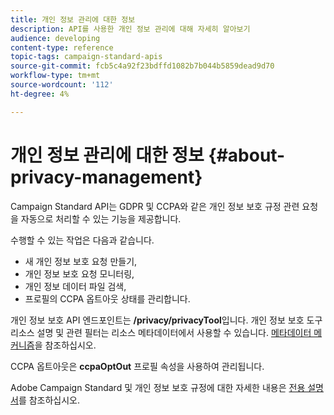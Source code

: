 ```yaml
---
title: 개인 정보 관리에 대한 정보
description: API를 사용한 개인 정보 관리에 대해 자세히 알아보기
audience: developing
content-type: reference
topic-tags: campaign-standard-apis
source-git-commit: fcb5c4a92f23bdffd1082b7b044b5859dead9d70
workflow-type: tm+mt
source-wordcount: '112'
ht-degree: 4%

---
```



# 개인 정보 관리에 대한 정보 {#about-privacy-management}

Campaign Standard API는 GDPR 및 CCPA와 같은 개인 정보 보호 규정 관련 요청을 자동으로 처리할 수 있는 기능을 제공합니다.

수행할 수 있는 작업은 다음과 같습니다.

* 새 개인 정보 보호 요청 만들기,
* 개인 정보 보호 요청 모니터링,
* 개인 정보 데이터 파일 검색,
* 프로필의 CCPA 옵트아웃 상태를 관리합니다.

개인 정보 보호 API 엔드포인트는 **/privacy/privacyTool**&#x200B;입니다. 개인 정보 보호 도구 리소스 설명 및 관련 필터는 리소스 메타데이터에서 사용할 수 있습니다. [메타데이터 메커니즘](../../api/using/metadata-mechanism.md)을 참조하십시오.

CCPA 옵트아웃은 **ccpaOptOut** 프로필 속성을 사용하여 관리됩니다.

Adobe Campaign Standard 및 개인 정보 보호 규정에 대한 자세한 내용은 [전용 설명서](https://helpx.adobe.com/kr/campaign/kb/acs-privacy.html)를 참조하십시오.
